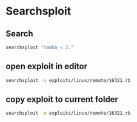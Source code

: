 # Searchsploit

## Search

```bash
searchsploit "Samba < 2."
```

## open exploit in editor

```bash
searchsploit -x exploits/linux/remote/16321.rb
```

## copy exploit to current folder

```bash
searchsploit -m exploits/linux/remote/16321.rb
```